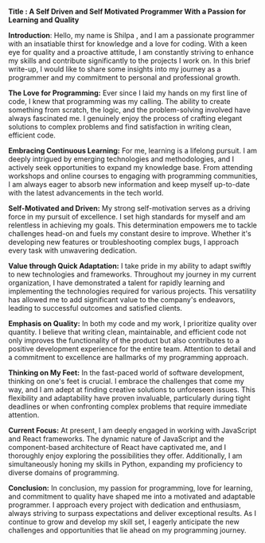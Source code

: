 **Title : A Self Driven and Self Motivated Programmer With a Passion for Learning and Quality**

**Introduction**:
Hello, my name is Shilpa , and I am a passionate programmer with an insatiable thirst for knowledge and a love for coding. With a keen eye for quality and a proactive attitude, I am constantly striving to enhance my skills and contribute significantly to the projects I work on. In this brief write-up, I would like to share some insights into my journey as a programmer and my commitment to personal and professional growth.

**The Love for Programming:**
Ever since I laid my hands on my first line of code, I knew that programming was my calling. The ability to create something from scratch, the logic, and the problem-solving involved have always fascinated me. I genuinely enjoy the process of crafting elegant solutions to complex problems and find satisfaction in writing clean, efficient code.

**Embracing Continuous Learning:**
For me, learning is a lifelong pursuit. I am deeply intrigued by emerging technologies and methodologies, and I actively seek opportunities to expand my knowledge base. From attending workshops and online courses to engaging with programming communities, I am always eager to absorb new information and keep myself up-to-date with the latest advancements in the tech world.

**Self-Motivated and Driven:**
My strong self-motivation serves as a driving force in my pursuit of excellence. I set high standards for myself and am relentless in achieving my goals. This determination empowers me to tackle challenges head-on and fuels my constant desire to improve. Whether it's developing new features or troubleshooting complex bugs, I approach every task with unwavering dedication.

**Value through Quick Adaptation:**
I take pride in my ability to adapt swiftly to new technologies and frameworks. Throughout my journey in my current organization, I have demonstrated a talent for rapidly learning and implementing the technologies required for various projects. This versatility has allowed me to add significant value to the company's endeavors, leading to successful outcomes and satisfied clients.

**Emphasis on Quality:**
In both my code and my work, I prioritize quality over quantity. I believe that writing clean, maintainable, and efficient code not only improves the functionality of the product but also contributes to a positive development experience for the entire team. Attention to detail and a commitment to excellence are hallmarks of my programming approach.

**Thinking on My Feet:**
In the fast-paced world of software development, thinking on one's feet is crucial. I embrace the challenges that come my way, and I am adept at finding creative solutions to unforeseen issues. This flexibility and adaptability have proven invaluable, particularly during tight deadlines or when confronting complex problems that require immediate attention.

**Current Focus:**
At present, I am deeply engaged in working with JavaScript and React frameworks. The dynamic nature of JavaScript and the component-based architecture of React have captivated me, and I thoroughly enjoy exploring the possibilities they offer. Additionally, I am simultaneously honing my skills in Python, expanding my proficiency to diverse domains of programming.

**Conclusion:**
In conclusion, my passion for programming, love for learning, and commitment to quality have shaped me into a motivated and adaptable programmer. I approach every project with dedication and enthusiasm, always striving to surpass expectations and deliver exceptional results. As I continue to grow and develop my skill set, I eagerly anticipate the new challenges and opportunities that lie ahead on my programming journey.

<!---
ShilpaMRao/ShilpaMRao is a ✨ special ✨ repository because its `README.md` (this file) appears on your GitHub profile.
You can click the Preview link to take a look at your changes.
--->

